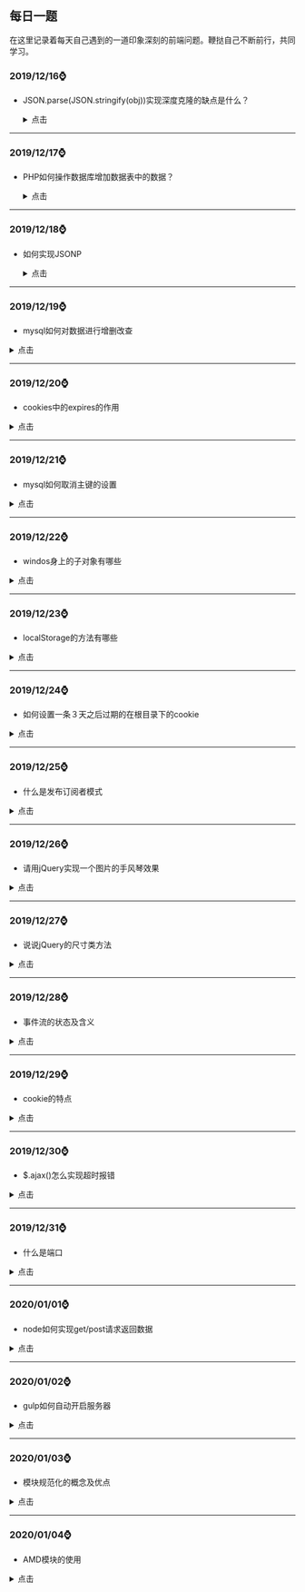 ## 每日一题

在这里记录着每天自己遇到的一道印象深刻的前端问题。鞭挞自己不断前行，共同学习。

### **2019/12/16**⌚️

- JSON.parse(JSON.stringify(obj))实现深度克隆的缺点是什么？

    <details >
          <summary>点击</summary>
          <ul>
              <li>他无法实现对函数 、RegExp 等特殊对象的克隆</li>
              <li>会抛弃对象的 constructor,所有的构造函数会指向 Object</li>
              <li>对象有循环引用,会报错</li>
          </ul>
      </details>

<hr>

### **2019/12/17**⌚️

- PHP如何操作数据库增加数据表中的数据？

  <details >
        <summary>点击</summary>
        <ul>
            <li>首先需要创建mysql命令的字符串：$str = 'INSERT stu (user,sex,age) VALUES("小二","男",20)';</li>
            <li>字符串的格式务必要注意，VALUES后的字符必须加“”，哪怕是用$u变量去拼接，也需要用""把变量包裹才可以</li>
            <li>$q = $link->query($str);发送mysql语句，执行对应的操作</li>
        </ul>
    </details>

<hr>

### **2019/12/18**⌚️

- 如何实现JSONP

  <details >
        <summary>点击</summary>

  #### JS代码

  ```js
  var url = "http://localhost/myown/jsonp/jsonp2.php";
  document.onclick = function () {
      jsonp(url, (res) => {
          console.log(res);
      }, {
          cb: "qwe",
          cbname: "cb",
          user: "root",
          pass: "root"
      })
  }
  
  function jsonp(url, callback, obj) {
      var str = "";
      var script = document.createElement("script");
      for (var i in obj) {
          str += `${i}=${obj[i]}&`;
      }
      url = url + "?" + str + "__retr0__=" + new Date().getTime();
      script.src = url;
      document.body.appendChild(script);
      window[obj[obj.cbname]] = function (res) {
              callback(res);
      }
      script.remove();
  }
  ```

  #### PHP代码

  ```php
  <?php
  $u = $_GET["user"];
  $p = $_GET["pass"];
  $cb = $_GET["cb"];
  $data = "这是JSONP接受到的数据" . $u . "------" . $p;
  echo "$cb('" . $data . "')";
  ?>
  ```

  

    </details>

<hr>

### **2019/12/19**⌚️

- mysql如何对数据进行增删改查

<details >
<summary>点击</summary>
<ul>
<li>INSERT 表名(字段名1，字段名2) VALUES(val1,val2)</li>
<li>DELETE FROM 表名 WHERE 主键 = val </li>
<li>UPDATE 表名 SET 字段1 WHERE 主键 = val</li>
<li>SELECT * FROM 表名</li>      

</ul>
</details>

  <hr>

### **2019/12/20**⌚️

- cookies中的expires的作用

<details >
<summary>点击</summary>
<ul>
<li>指定了cookie的生存期，默认情况下cookie是暂时存在的，他们存储的值只在浏览器会话期间存在，当用户退出浏览器后这些值也会丢失，如果想让cookie存在一段时间，就要为expires属性设置为未来的一个用毫秒数表示的过期日期或时间点，expires默认为设置的expires的当前时间。现在已经被max-age属性所取代，max-age用秒来设置cookie的生存期。</li>
<li>如果max-age属性为正数，则表示该cookie会在max-age秒之后自动失效。浏览器会将max-age为正数的cookie持久化，即写到对应的cookie文件中。无论客户关闭了浏览器还是电脑，只要还在max-age秒之前，登录网站时该cookie仍然有效。</li>
<li>如果max-age为负数，则表示该cookie仅在本浏览器窗口以及本窗口打开的子窗口内有效，关闭窗口后该cookie即失效。max-age为负数的Cookie，为临时性cookie，不会被持久化，不会被写到cookie文件中。cookie信息保存在浏览器内存中，因此关闭浏览器该cookie就消失了。cookie默认的max-age值为-1。</li>

<li>	如果max-age为0，则表示删除该cookie。cookie机制没有提供删除cookie的方法，因此通过设置该cookie即时失效实现删除cookie的效果。失效的Cookie会被浏览器从cookie文件或者内存中删除。

如果不设置expires或者max-age这个cookie默认是Session的，也就是关闭浏览器该cookie就消失了。</li>

​      </ul>
</details>

<hr>

### **2019/12/21**⌚️

- mysql如何取消主键的设置

<details >
<summary>点击</summary>
<ul>
<li>alter table class drop primary key;</li>
<li>alter table class modify id int(11),drop primary key;//将class表中的id 重置为普通列 </li>

</ul>
</details>

<hr>

### **2019/12/22**⌚️

- windos身上的子对象有哪些

<details >
<summary>点击</summary>
<ul>
<li>window.history</li>
<li>window.frames</li>
<li>window.screen</li>
<li>window.navigator</li>
<li>window.location</li>
<li>window.document</li>

</ul>
</details>

<hr>

### **2019/12/23**⌚️

- localStorage的方法有哪些

<details >
<summary>点击</summary>
<ul>
<li>localStorage.setItem(key,val)</li>
<li>localStorage.getItem(key)</li>
<li>localStorage.removeItem(key)</li>
<li>localStorage.clear()</li>

</ul>
</details>

<hr>

### **2019/12/24**⌚️

- 如何设置一条３天之后过期的在根目录下的cookie

<details >
<summary>点击</summary>

```js
var d = new Date();
d.setDate(d.getDate()+3);
document.cookie = "user=admin;path=/;expires="+d;
```

</details>

<hr>

### **2019/12/25**⌚️

- 什么是发布订阅者模式

<details >
<summary>点击</summary>

1. 发布者（你）
2. 缓存列表（通讯录，你的朋友们相当于订阅了你的所有消息）
3. 发布消息的时候遍历缓存列表，依次触发里面存放的订阅者的回调函数（挨个打电话）
4. 另外，回调函数中还可以添加很多参数，，订阅者可以接收这些参数，比如你会告诉他们婚礼时间，地点等，订阅者收到消息后可以进行各自的处理。

```js
let yourMsg = {};
yourMsg.peopleList = [];
yourMsg.listen = function (fn) {
    this.peopleList.push(fn);
}
yourMsg.triger = function () {
    for(var i = 0,fn;fn=this.peopleList[i++];){
        fn.apply(this,arguments);
    }
}

yourMsg.listen(function (name) {
    console.log(`${name}收到了你的消息`);
})
yourMsg.listen(function (name) {
    console.log('哈哈');
})

yourMsg.triger('张三');
yourMsg.triger('李四');
```

![img](https://user-gold-cdn.xitu.io/2018/2/24/161c6c2aed446eec?imageView2/0/w/1280/h/960/format/webp/ignore-error/1)

- 以上就是一个简单的发布-订阅的实现，但是我们会发现订阅者会收到发布者发布的每一条信息，如果李四比较阴暗，不想听到你结婚的消息，只想听到你的坏消息，比如你被开除了，他就心里高兴。这时候我们就需要加一个key，让订阅者只订阅自己感兴趣的消息。

```js
let yourMsg = {};
yourMsg.peopleList ={};
yourMsg.listen = function (key,fn) {
    if (!this.peopleList[key]) { //如果没有订阅过此类消息，创建一个缓存列表
        this.peopleList[key] = [];
    }
    this.peopleList[key].push(fn);
}
yourMsg.triger = function () {
    let key = Array.prototype.shift.call(arguments);
    let fns = this.peopleList[key];
    if (!fns || fns.length == 0) {//没有订阅 则返回
        return false;
    }
    for(var i=0,fn;fn=fns[i++];){
        fn.apply(this,arguments);
    }
}

yourMsg.listen('marrgie',function (name) {
    console.log(`${name}想知道你结婚`);
})
yourMsg.listen('unemployment',function (name) {
    console.log(`${name}想知道你失业`);
})

yourMsg.triger('marrgie','张三');
yourMsg.triger('unemployment','李四');
```

![img](https://user-gold-cdn.xitu.io/2018/2/24/161c6ce98f1cede9?imageView2/0/w/1280/h/960/format/webp/ignore-error/1)

- 你需要发布消息，同样的所有的人都有朋友圈，也都需要发布消息，因此我们有必要把发布-订阅的功能提取出来，放在一个单独的对象内，谁需要谁去动态安装发布-订阅功能(installEvent函数实现了动态安装发布-订阅功能)。

```js
var event = {
    peopleList:[],
    listen:function (key,fn) {
        if (!this.peopleList[key]) { //如果没有订阅过此类消息，创建一个缓存列表
        this.peopleList[key] = [];
        }
        this.peopleList[key].push(fn)
    },
    trigger:function () {
         let key = Array.prototype.shift.call(arguments);
        let fns = this.peopleList[key];
        if (!fns || fns.length == 0) {//没有订阅 则返回
            return false;
        }
        for(var i=0,fn;fn=fns[i++];){
            fn.apply(this,arguments);
        }
    }
}

var installEvent  = function (obj) {
    for(var i in event){
        obj[i] = event[i];
    }
}

let yourMsg = {};
installEvent(yourMsg);
yourMsg.listen('marrgie',function (name) {
    console.log(`${name}想知道你结婚`);
})
yourMsg.listen('unemployment',function (name) {
    console.log(`${name}想知道你失业`);
})

yourMsg.trigger('marrgie','张三');
yourMsg.trigger('unemployment','李四');
```

- 有时间我们需要取消订阅的事件，比如李四是你的好朋友，但是因为一件事情，你俩闹掰了，你把他从你的通讯录中给删除掉了，这里我们给event增加一个remove方法；

```js
remove:function (key,fn) {
      var fns = this.clientList[key];
      if(!fns){
          return false;
      }  
      if(!fn){
          fns && (fns.length=0)
      }else{
          for (let index = 0; index < fns.length; index++) {
              const _fn = fns[index];
              if(_fn === fn){
                  fns.splice(index,1);
              }
          }
      }
    }
```

#### 发布-订阅的顺序探讨

我们通常所看到的都是先订阅再发布，但是必须要遵守这种顺序吗？答案是不一定的。如果发布者先发布一条消息，但是此时还没有订阅者订阅此消息，我们可以不让此消息消失于宇宙之中。就如同QQ离线消息一样，离线的消息被保存在服务器中，接收人下次登录之后，才会收到此消息。同样的，我们可以建立一个存放离线事件的堆栈，当事件发布的时候，如果此时还没有订阅者订阅这个事件，我们暂时把发布事件的动作包裹在一个函数里，这些包装函数会被存入堆栈中，等到有对象来订阅事件的时候，我们将遍历堆栈并依次执行这些包装函数，即重发里面的事件，不过离线事件的生命周期只有一次，就像qq未读消息只会提示你一次一样。

#### JavaScript实现发布-订阅模式的便利性

因为JavaScript有回调函数这个优势存在，我们写开发-订阅显得更简单一点。传统的发布-订阅比如Java通常会把订阅者自身当成引用传入发布者对象中，同时订阅者对象还需提供一个名为诸如update的方法，供发布者对象在合适的时候调用。下面代码用js模拟下传统的实现。

```js
function Dep() {
    this.subs = [];
}
Dep.prototype.addSub = function (sub) {
    this.subs.push(sub);
}
Dep.prototype.notify = function () {
    this.subs.forEach(sub=>sub.update());
}
function Watcher(fn) {
    this.fn = fn;
}
Watcher.prototype.update = function () {
     this.fn();
}

var dep = new Dep();
dep.addSub(new Watcher(function () {
    console.log('okokok');
}))
dep.notify();
```

#### 小结

- 发布-订阅的优势很明显，做到了时间上的解耦和对象之间的解耦，从架构上看，MVC，MVVM都少不了发布-订阅的参与，我们常用的Vue也是基于发布-订阅的，最近会抽时间写下vue的源码实现，同样的node中的EventEmitter也是发布订阅的，之前也手写过它的实现。
- 发布-订阅同时也是有缺点存在的，创建订阅者本身要消耗一定的时间和内存，而且当你订阅一个消息以后，可能此消息最后都未发生，但是这个订阅者会始终存在于内存中。如果程序中大量使用发布-订阅的话，也会使得程序跟踪bug变得困难。 

</details>

<hr>

### **2019/12/26**⌚️

- 请用jQuery实现一个图片的手风琴效果

<details >
<summary>点击</summary>

```html
<!DOCTYPE html>
<html>

<head>
    <meta charset="utf-8">
    <style>
        * {
            margin: 0;
            padding: 0;
            list-style: none;
        }

        .wrap {
            width: 1178px;
            height: 174px;
            overflow: hidden;
            position: relative;
            margin: 0 auto;

        }

        .wrap ul li {
            float: left;
            width: 210px;
            height: 174px;
            overflow: hidden;
        }

        .wrap ul {
            width: 2000px;
        }

        .wrap ul li img {
            width: 550px;
            height: 174px;
        }
    </style>
</head>

<body>

    <div class="wrap">
        <ul>
            <li style='width:550px'><img src="http://pic.shejiben.com/hot_sjb/377_8180.jpg?1462261126" alt=""></li>
            <li><img src="http://pic.shejiben.com/hot_sjb/377_8288.jpg?1464830033" alt=""></li>
            <li><img src="http://pic.shejiben.com/hot_sjb/377_8155.jpg?1460709517" alt=""></li>
            <li><img src="http://pic.shejiben.com/hot_sjb/377_7937.jpg?1456984280" alt=""></li>
        </ul>
    </div>
    <script src="https://lib.baomitu.com/jquery/1.12.4/jquery.js"></script>
    <script>
        $(".wrap").find("li").mouseover(function () {
            $(this).stop().animate({
                width: 550
            }).siblings().stop().animate({
                width: 210
            })
        })
    </script>
</body>

</html>
```

</details>

<hr>

### **2019/12/27**⌚️

- 说说jQuery的尺寸类方法

<details >
<summary>点击</summary>尺寸

### width()

> 设置或返回元素的宽度（不包括内边距、边框或外边距）

```js
$(".box").width();//获得宽度
$(".box").width(300);//设置宽度
```



### height()

> 设置或返回元素的高度（不包括内边距、边框或外边距）

```js
$(".box").height();//获得宽度
$(".box").height(300);//设置宽度
```



### innerWidth()

> 设置或返回元素的宽度（包括内边距）

```js
$(".box").innerWidth();//获得offsetWidth
$(".box").innerWidth(300);//值减去padding后设置给宽度
```



### innerHeight()

> 设置或返回元素的高度（包括内边距）

```js
$(".box").innerHeight();//获得offsetHeight
$(".box").innerHeight(300);//值减去padding后设置给高度
```



### outerWidth()

> 设置或返回元素的宽度（包括内边距,包括边框）

```js
$(".box").outerWidth();//获得clientWidth
$(".box").outerWidth(300);//值减去padding和border后设置给宽度
```



### outerHeight()

> 设置或返回元素的高度（包括内边距,包括边框）

```js
$(".box").outerHeight();//获得clientHeight
$(".box").outerHeight(300);//值减去padding和border后设置给高度
```



### offset()

> 设置或返回元素距离页面的left和top,返回一个对象(包含position+margin)

```js
console.log($(".box1").offset());       //position+margin
$(".box1").offset({left:100,top:100}) //值减去margin后设置给left和top
```



### position()

> 返回元素距离页面的left和top,返回一个对象(不margin)

```js
$(".box1").position().left;
$(".box1").position().top	;
```



### scrollTop()

> 设置或返回滚动条的高度

```js
$(".box1").scrollTop();
$(".box1").scrollTop(300);
```



</details>

<hr>

### **2019/12/28**⌚️

- 事件流的状态及含义

<details >
<summary>点击</summary>
<ul>
<li>事件冒泡：从内向外，依次触发所有父级的相同事件</li>
<li>事件捕获：从外向内，依次触发从最大的父级到目标的相同事件</li>
<li>目标事件：当前真正要触发的事件</li>

</ul>
</details>

<hr>

### **2019/12/29**⌚️

- cookie的特点

<details >
<summary>点击</summary>
<ul>
<li>文本</li>
<li>大小4K</li>
<li>不能跨域</li>
<li>条数50</li>
<li>时间限制</li>

</ul>
</details>

<hr>

### **2019/12/30**⌚️

- $.ajax()怎么实现超时报错

<details >
<summary>点击</summary>

```js
$.ajax({
    url:"https://sp0.baidu.com/5a1Fazu8AA54nxGko9WTAnF6hhy/su",
    dataType:"jsonp",
    jsonp:"cb",
    data:{
        wb:"html"
    },
    success:function(res,status,xhr){
		console.log(res); 
    	console.log(status);
    	console.log(xhr);
	},
    error:function(xhr,status,res){
    	console.log(xhr);
    	console.log(status);
    	console.log(res);
	}
	timeOut:100,//数值单位为毫秒，超时会执行error函数,status和res会输出timeOut字符串
})
```



</details>

<hr>

### **2019/12/31**⌚️

- 什么是端口

<details >
<summary>点击</summary>
<ul>
<li>端口的作用：`通过端口来区分出同一电脑内不同应用或者进程，从而实现一条物理网线(通过分组交换技术-比如internet)同时链接多个程`</li>
<li>端口号是一个 16位的 uint, 所以其范围为 1 to 65535 (对TCP来说, port 0 被保留，不能被使用. 对于UDP来说, source端的端口号是可选的， 为0时表示无端口).</li>
<li>`app.listen(3000)`，进程就被打标，电脑接收到的3000端口的网络消息就会被发送给我们启动的这个进程</li>

</ul>
</details>

<hr>

### **2020/01/01**⌚️

- node如何实现get/post请求返回数据

<details >
<summary>点击</summary>

```js
const http = require("http");
const fs = require("fs");
const url = require("url");
const querystring = require("querystring");
http.createServer((req,res)=>{
    if(req.url != "/favicon.ico"){
   		var pathname = url.parse(req.url).pathname;
        if(pathname === "/api"){
        	ajaxHandle(req,res)    
        }else{
            fsHandle(req,res)
        }
    }
}).listen("81","127.0.0.1",()=>{
    console.log("run server on http://127.0.0.1:81");
})
function ajaxHandle(req,res){
    let str = "";
    req.on("data",(data)=>{
        str +=data;
    })
    req.on("end",()=>{
        let data = str ? querystring(str):url.parse(req.url);
        res.write(JSON.parse(data));
        res.end();
    })
}
function fsHandle(req,res){
}
```



</details>

<hr>

### **2020/01/02**⌚️

- gulp如何自动开启服务器

<details >
<summary>点击</summary>

```js
const gulp = require("gulp");
const connect = require("gulp-connect");
function serverFn(){
    connect.server({
        root:"文件夹名"，
       	port:"端口名"
    })
}
```

</details>

<hr>

### **2020/01/03**⌚️

- 模块规范化的概念及优点

<details >
<summary>点击</summary>

<ul>
<li>模块规范化的概念：将项目的所有功能封装成独立的模块，模块之间按照一定的关系或者调用，实现整个项目的搭建</li>
<li>模块规范化的优点：封装，重用性强，耦合低，方便单独扩展</li>
</ul>

</details>

<hr>

### **2020/01/04**⌚️

- AMD模块的使用

<details >
<summary>点击</summary>

### require()

> 引入入口,引入模块
>
> require == requirejs //true

与传统的<script>标记相比，RequireJS采用了不同的方法来加载脚本。尽管它还可以快速运行并优化得很好，但主要目标是鼓励使用模块化代码。作为其一部分，它鼓励使用**模块ID**代替脚本标记的URL。

RequireJS加载相对于[baseUrl的](https://requirejs.org/docs/api.html#config-baseUrl)所有代码。通常，将baseUrl设置为与data-main属性中使用的脚本相同的目录，以使顶级脚本加载页面。该[数据主要属性](https://requirejs.org/docs/api.html#data-main)是一个特殊的属性，require.js将检查启动脚本加载。本示例将以**脚本**的baseUrl结尾：

```
<!--This sets the baseUrl to the "scripts" directory, and
    loads a script that will have a module ID of 'main'-->
<script data-main="scripts/main.js" src="scripts/require.js"></script>
```

或者，可以通过[RequireJS config](https://requirejs.org/docs/api.html#config)手动设置[baseUrl](https://requirejs.org/docs/api.html#config)。如果没有显式配置且未使用data-main，则默认的baseUrl是包含运行RequireJS的HTML页面的目录。

默认情况下，RequireJS还假定所有依赖项都是脚本，因此，它不会在模块ID上看到尾随的“ .js”后缀。在将模块ID转换为路径时，RequireJS将自动添加它。使用[path config](https://requirejs.org/docs/api.html#config-paths)，可以设置一组脚本的位置。与传统的<script>标记相比，所有这些功能都允许您为脚本使用较小的字符串。

有时您可能确实想直接引用脚本，而又不遵循“ baseUrl +路径”规则来查找脚本。如果模块ID具有以下特征之一，则该ID将不会通过“ baseUrl +路径”配置传递，而只会被视为与文档相关的常规URL：

- 以“ .js”结尾。
- 以“ /”开头。
- 包含URL协议，例如“ http：”或“ https：”。



### 参数

#### 数组

```js
["module/mA","module/mB"]
```

> 数组里存放多个小模块(JS的相对路径)
>
> 每个小模块之间是异步

#### 回调函数

```js
function(data1,data2){}
```

> 回调函数和外部代码之间是异步
>
> 回调函数和所有小模块之间是同步

### 引入同文件夹下的jS

```js
require(["module/mA.js", "module/mB.js"], function (a, b) {
    a.show(b.data);
    b.show(a.data);
})
```



### config(obj)

> 配置路径信息

obj包含2个键值对

基目录baseUrl：指定require在引入小模块时的起始路径

定义小模块的别名paths：起别名，在require引入模块时，可以通过别名引入模块

```js
require.config({
    baseUrl: "module4",
    paths: {
        jq: "../libs/jquery",
        a: "mA",
        b: "mB"
    }
})
```



### define()

> 暴露入口,定义模块

模块与传统脚本文件的不同之处在于，它定义了一个范围广泛的对象，可避免污染全局名称空间。它可以显式列出其依赖关系，并在不需要引用全局对象的情况下获取这些依赖关系的句柄，而是将依赖关系作为定义模块的函数的参数来接收。RequireJS中的[模块](http://www.adequatelygood.com/2010/3/JavaScript-Module-Pattern-In-Depth)是[Module Pattern](http://www.adequatelygood.com/2010/3/JavaScript-Module-Pattern-In-Depth)的扩展，其优点是不需要全局变量来引用其他模块。

模块的RequireJS语法允许它们以尽可能快的速度加载，即使顺序混乱也可以，但是以正确的依赖关系顺序进行评估，并且由于未创建全局变量，因此可以[在页面中加载模块的多个版本](https://requirejs.org/docs/api.html#multiversion)。

（如果您熟悉或正在使用CommonJS模块，那么也请参阅[CommonJS Notes](https://requirejs.org/docs/commonjs.html)以获取有关RequireJS模块格式如何映射到CommonJS模块的信息）。

磁盘上每个文件只能有**一个**模块定义。可以通过[优化工具](https://requirejs.org/docs/optimization.html)将模块分组为优化的包。

### 参数

#### 数组

> 当前定义的模块的依赖

```js
define(["libs/jQuery"],function (_) {
    //Do setup work here
	var a = $();
    function show(data){
        console.log(data);
    }
    return {
        data:a,
        fn:show
    }
});
```

​	如果当前定义的模块的`依赖没有`被放在define的第一个参数中被`提前加载`,那么在当前定义的模块中还想使用这个依赖的内容,那么千万`不要在当前模块`中直接`执行`,`封装成功能`,暴露出去,等待所有模块加载完成后再去执行。

#### 回调函数

### 简单名称/值对

如果模块没有任何依赖关系，而只是名称/值对的集合，则只需将对象文字传递给define（）：

```js
//Inside file my/shirt.js:
define({
    color: "black",
    size: "unisize"
});
```

### 定义函数

如果模块没有依赖项，但是需要使用函数来完成一些设置工作，则定义自己，然后将函数传递给define（）：

```js
//my/shirt.js now does setup work
//before returning its module definition.
define([],function () {
    //Do setup work here
	var a = "aaa";
    function show(data){
        console.log(data);
    }
    return {
        data:a,
        fn:show
    }
});
```



### 实例

### 模块A

```js
define([], function () {
    var a = "aaa";

    function fn(data) {
        console.log("A模块的是：" + data);
    }
    return {
        data: a,
        show: fn
    }
})
```



### 模块B

```js
define([], function () {
    var b = "bbb";

    function fn(data) {
        console.log("A模块的是：" + data);
    }
    return {
        data: b,
        show: fn
    }
})
```



### 主模块

```js
<script src="../../libs/require.js"></script>
<script>
    require(["module/mA.js", "module/mB.js"], function (a, b) {
        a.show(b.data);
        b.show(a.data);
    })
</script>
```

</details>

<hr>

### **2020/01/05**⌚️

- 如何手写一个promise功能

<details >
<summary>点击</summary>

```js
  // let promise = new _Promise((resolve, reject) => {
    //     //这里放入我们要执行的函数，可能是同步，也可能是异步, 这里我们就来写一个异步的执行
    //     setTimeout(() => {
    //         resolve('hello');
    //     })
    // })

    // promise.then(data => {
    //     console.log(data);
    // }, err => {
    //     console.log(err)
    // })]
    class _Promise {
        constructor(exector) {
            let self = this;
            this.status = "pending";
            this.value;
            this.reason;
            this.onResolvedCallbacks = [];
            this.onRejectedCallbacks = [];

            function success(value) {
                if (self.status === "pending") {
                    self.value = value;
                }
                self.status = "resolved";
                self.onResolvedCallbacks.forEach((fn) => {
                    fn();
                });
            }

            function error(reason) {
                if (self.status === "pending") {
                    self.reason = reason;
                }
                self.status = 'rejected';
                self.onRejectedCallbacks.forEach((fn) => {
                    fn();
                });
            }

            try {
                exector(success, error);
            } catch (e) {
                error(e);
            }
        }
        // then(onResolved, onRejected) {
        //     let self = this;
        //     if (this.status === "resolved") {
        //         onResolved(self.value);
        //     } else if (this.status === "rejected") {
        //         onRejected(self.reason);
        //     } else if (this.status === 'pending') {
        //         this.onResolvedCallbacks.push(() => {
        //             onResolved(self.value);
        //         })
        //         this.onRejectedCallbacks.push(() => {
        //             onRejected(self.reason)
        //         });
        //     }

        // }
        then(onFulfilled, onRejected) {

            let self = this;

            function resolvePromise(promise2, x, resolve, reject) {
                if (promise2 === x) {
                    return reject(new TypeError('Chaining cycle'));
                }
                if (x !== null && (typeof x === 'object' || typeof x === 'function')) {
                    try {
                        let then = x.then;
                        if (typeof then === 'function') {
                            then.call(x, y => {
                                resolvePromise(promise2, y, resolve, reject);
                            }, err => {
                                reject(err);
                            });
                        } else {
                            resolve(x);
                        }
                    } catch (e) {
                        reject(e);
                    }
                } else {
                    resolve(x);
                }
            }
            let promise2 = new _Promise((resolve, reject) => {
                if (this.status === 'resolved') {
                    try {
                        let x = onFulfilled(self.value);
                        resolvePromise(promise2, x, resolve, reject);
                    } catch (e) {
                        reject(e);
                    }
                }

                if (this.status === 'rejected') {
                    try {
                        let x = onRejected(self.reason);
                        resolvePromise(promise2, x, resolve, reject);
                    } catch (e) {
                        reject(e);
                    }
                }
                if (this.status === 'pending') {
                    this.onResolvedCallbacks.push(() => {
                        try {
                            let x = onFulfilled(self.value);
                            resolvePromise(promise2, x, resolve, reject);
                        } catch (e) {
                            reject(e);
                        }

                    })
                    this.onRejectedCallbacks.push(() => {
                        try {
                            let x = onRejected(self.reason);
                            resolvePromise(promise2, x, resolve, reject);
                        } catch (e) {
                            reject(e);
                        }
                    });
                }
            })
            return promise2;
        }

    }
    let p = new _Promise((resolve, reject) => {
        setTimeout(() => {
            resolve('hello');
        })
    })

    let p2 = p.then(data => {
        return p2;
    })



    // let promise = new _Promise((resolve, reject) => {
    //     if (Math.random() > 0) {
    //         resolve('成功');
    //     } else {
    //         reject('失败');
    //     }
    // })
    // // for (var i = 0; i < 1000; i++) {
    // //     console.log(1)
    // // }
    // console.log(promise.then(data => {
    //     console.log("sudo");
    // }))

    // url1 = "http://127.0.0.1/myown/promise/php/data1.php"
    // url2 = "http://127.0.0.1/myown/promise/php/data2.php"
    // url3 = "http://127.0.0.1/myown/promise/php/data3.php"

    // function getAjax(url, data) {
    //     var p = new _Promise(function (success, error) {
    //         var str = "";
    //         data = data || {};
    //         var xhr = new XMLHttpRequest();
    //         for (var i in data) {
    //             str += `${i}=${data[i]}&`;
    //         }
    //         str = str.slice(0, str.length - 1);
    //         url = url + "?" + str + "__retr0__=" + new Date().getDate();
    //         xhr.open("get", url, true);
    //         xhr.onreadystatechange = function () {
    //             if (xhr.readyState === 4 && xhr.status === 200) {
    //                 success(xhr.responseText);
    //             } else if (xhr.readyState === 4 && xhr.status != 200) {
    //                 error(xhr.status);
    //             }
    //         }
    //         xhr.send();
    //     })
    //     return p;
    // }
    // var p1 = getAjax(url1).then(function (res) {
    //     console.log(res);
    // }, function (res) {
    //     console.log(res)
    // })
    // var p2 = getAjax(url2).then(function (res) {
    //     console.log("jQuery");
    // }, function (res) {
    //     console.log(res)
    // })
    // var p3 = getAjax(url3).then(function (res) {
    //     console.log("jQuery");
    // }, function (res) {
    //     console.log(res)
    // })
    // Promise.all([p1, p2, p3])
```

</details>

<hr>

### **2020/01/06**⌚️

- 结果是什么?

    ```js
    Promise.resolve(5)
    ```

    

    <details >
          <summary>点击</summary>

    我们可以将我们想要的任何类型的值传递`Promise.resolve`，无论是否`promise`。 该方法本身返回带有已解析值的`Promise`。 如果您传递常规函数，它将是具有常规值的已解决`promise`。 如果你通过了promise，它将是一个已经resolved的且带有传的值的promise。

    上述情况，我们传了数字5，因此返回一个resolved状态的promise，resolve值为`5`
      </details>

<hr>

### **2020/01/07**⌚️

- 哪些方法修改了原数组?

  ```js
  const emojis = ['✨', '🥑', '😍']
  
  emojis.map(x => x + '✨')
  emojis.filter(x => x !== '🥑')
  emojis.find(x => x !== '🥑')
  emojis.reduce((acc, cur) => acc + '✨')
  emojis.slice(1, 2, '✨') 
  emojis.splice(1, 2, '✨')
  ```

  

  <details >
        <summary>点击</summary>
        <ul>
            <li>使用`splice`方法，我们通过删除，替换或添加元素来修改原始数组。 在这种情况下，我们从索引1中删除了2个元素（我们删除了`'🥑'`和`'😍'`），同时添加了![sparkles](https://github.githubassets.com/images/icons/emoji/unicode/2728.png)emoji表情。</li>
            <li>`map`，`filter`和`slice`返回一个新数组，`find`返回一个元素，而`reduce`返回一个减小的值。</li>
        </ul>
    </details>

<hr>

### **2020/01/08**⌚️

- 输出什么?

  ```js
  const food = ['🍕', '🍫', '🥑', '🍔']
  const info = { favoriteFood: food[0] }
  
  info.favoriteFood = '🍝'
  
  console.log(food)
  ```

  <details >
        <summary>点击</summary>

  我们将`info`对象上的`favoriteFood`属性的值设置为披萨表情符号“![pizza](https://github.githubassets.com/images/icons/emoji/unicode/1f355.png)”的字符串。字符串是原始数据类型。在JavaScript中，原始数据类型通过值起作用

  在这种情况下，我们将`info`对象上的`favoriteFood`属性的值设置为等于`food`数组中的第一个元素的值，字符串为披萨表情符号（`'🍕'` ）。字符串是原始数据类型，并且通过值进行交互，我们更改`info`对象上`favoriteFood`属性的值。 food数组没有改变，因为favoriteFood的值只是该数组中第一个元素的值的复制，并且与该元素上的元素没有相同的内存引用食物`[0]`。当我们记录食物时，它仍然是原始数组`['🍕'，'🍫'，'🥑'，'🍔']`。
    </details>

<hr>

### **2020/01/09**⌚️

- 依次输出什么

  ```js
  const myPromise = () => Promise.resolve('I have resolved!')
  
  function firstFunction() {
    myPromise().then(res => console.log(res))
    console.log('second')
  }
  
  async function secondFunction() {
    console.log(await myPromise())
    console.log('second')
  }
  
  firstFunction()
  secondFunction()
  ```

  

  <details >
        <summary>点击</summary>

  <li>`second`, `I have resolved!` and `I have resolved!`, `second`</li>

  <li> 有了promise，我们通常会说：当我想要调用某个方法，但是由于它可能需要一段时间，因此暂时将它放在一边。只有当某个值被resolved/rejected，并且执行栈为空时才使用这个值。

  我们可以在`async`函数中通过`.then`和`await`关键字获得该值。 尽管我们可以通过`.then`和`await`获得promise的价值，但是它们的工作方式有所不同。

  在 `firstFunction`中，当运行到`myPromise`方法时我们将其放在一边，即promise进入微任务队列，其他后面的代码（`console.log('second')`）照常运行，因此`second`被打印出，`firstFunction`方法到此执行完毕，执行栈中宏任务队列被清空，此时开始执行微任务队列中的任务，`I have resolved`被打印出。

  在`secondFunction`方法中，我们通过`await`关键字，暂停了后面代码的执行，直到异步函数的值被解析才开始后面代码的执行。这意味着，它会等着直到 `myPromise` 以值`I have resolved`被解决之后，下一行`second`才开始执行。</li>

    </details>

<hr>

### **2020/01/10**⌚️

- 输出是什么？

  ```js
  [[0, 1], [2, 3]].reduce(
    (acc, cur) => {
      return acc.concat(cur)
    },
    [1, 2]
  )
  ```

  

  <details >
        <summary>点击</summary>

  `[1, 2]`是初始值。初始值将会作为首次调用时第一个参数 `acc` 的值。在第一次执行时， `acc` 的值是 `[1, 2]`， `cur` 的值是 `[0, 1]`。合并它们，结果为 `[1, 2, 0, 1]`。 第二次执行， `acc` 的值是 `[1, 2, 0, 1]`， `cur` 的值是 `[2, 3]`。合并它们，最终结果为 `[1, 2, 0, 1, 2, 3]`
    </details>

<hr>

### **2020/01/11**⌚️

- $().load怎么使用

  <details >
        <summary>点击</summary>

  - HTML

    ```html
    <div class="top">
        <h1>子页</h1>
    </div>
    <div class="box"></div>
    <div class="footer"></div>
    ```

  - JS

    用法是在load()方法中传入绝对坐标的URL地址字符，地址后`空格加CSS选择器字符`可以实现选择具体的元素插入

    ```js
    $(".box").load("http://localhost/1912-server/jq-ajax/data/page.html .nav");
    $(".footer").load("http://localhost/1912-server/jq-ajax/data/page.html p");
    ```

  - 外部HTML

    ```html
    <div class="nav">导航</div>
    <p>页脚</p>
    ```

      </details>

<hr>

### **2020/01/12**⌚️

- 用$.ajax()如何实现loading效果

  <details >
        <summary>点击</summary>

  ```js
  $("document").on("click",()=>{
      var xhr = $.ajax({
          url: "http://127.0.0.1/myown/jq-ajax/data/loading.php",
          success:function(res){
              console.log(res);
              $("img").hide();
          },
          beforesend:function(){
                  if($("img")[0]){
                      $("body").append($("<img src = '1.jpg' class='loading'>"));
                  }else{
  	 				$("img").show();
                  }
              }
          }
      })
  })
  ```

  

    </details>

<hr>

### **2020/01/13**⌚️

-  输出是什么？

  ```js
  [...'Lydia']
  ```

  - A: `["L", "y", "d", "i", "a"]`
  - B: `["Lydia"]`
  - C: `[[], "Lydia"]`
  - D: `[["L", "y", "d", "i", "a"]]`

  

  <details >
        <summary>点击</summary>

  A:	string 类型是可迭代的。扩展运算符将迭代的每个字符映射成一个元素。
    </details>

<hr>

### **2020/01/14**⌚️

- 输出是什么？

  ```js
  ['1','7','11'].map(parseInt)
  ```

  <details >
        <summary>点击</summary>

  <ul>

  <li>首先,arr.map()方法中的回调函数接受3个参数,分别为ele,val,self,即每个值,索引,数组自身</li>

  <li>其次,parseInt函数接受2个参数,分为是val,num,即需要转成数值的字符和按照几进制转换</li>

  <li>map第一次遍历,传给parseInt(1,0),得到1,因为第二个参数为0,默认按10进制</li>

  <li>map第二次遍历,传给parseInt(7,1),得到NAN,因为第二个参数为1,默认按1进制,报错</li>

  <li>map第三次遍历,传给parseInt(11,2),得到3,因为第二个参数为2,默认按2进制</li>

  </ul>
    </details>

<hr>

### **2020/01/15**⌚️

- 输出是什么？

  ```js
  const numbers = [1, 2, 3, 4, 5];
  const [y] = numbers;
  
  console.log(y);
  ```

  - A: `[[1, 2, 3, 4, 5]]`
  - B: `[1, 2, 3, 4, 5]`
  - C: `1`
  - D: `[1]`

  <details >
        <summary>点击</summary>

  #### 答案: C

  我们可以通过解构赋值来解析来自对象的数组或属性的值，比如说：

  ```
  [a, b] = [1, 2];
  ```

  ![img](https://camo.githubusercontent.com/8903a861b474f8b63da9d0d46d14a74d9e2db039/68747470733a2f2f692e696d6775722e636f6d2f41444670566f702e706e67)

  `a`的值现在是`1`，`b`的值现在是`2`.而在题目中，我们是这么做的:

  ```
  [y] = [1, 2, 3, 4, 5];
  ```

  ![img](https://camo.githubusercontent.com/3474488027d64c5fc9955ab5be7c3a88d1254449/68747470733a2f2f692e696d6775722e636f6d2f4e7a476b4d4e6b2e706e67)

  也就是说，`y`等于数组的第一个值就是数字`1`.我们输出`y`， 返回`1`.
    </details>

<hr>

### **2020/01/16**⌚️

- 输出是什么？

  ```js
  const obj = { a: 'one', b: 'two', a: 'three' }
  console.log(obj)
  ```

  - A: `{ a: "one", b: "two" }`
  - B: `{ b: "two", a: "three" }`
  - C: `{ a: "three", b: "two" }`
  - D: `SyntaxError`

  <details >
        <summary>点击</summary>

  如果你有两个名称相同的键，则键会被替换掉。它仍然位于第一个键出现的位置，但是值是最后出现那个键的值。
    </details>

<hr>

### **2020/01/17**⌚️

- 输出是什么？

  ```js
  const person = {
    name: "Lydia",
    age: 21
  }
  
  for (const [x, y] of Object.entries(person)) {
    console.log(x, y)
  }
  ```

  - A: `name` `Lydia` and `age` `21`
  - B: `["name", "Lydia"]` and `["age", 21]`
  - C: `["name", "age"]` and `undefined`
  - D: `Error`

  <details >
        <summary>点击</summary>

  #### 答案: A

  `Object.entries()`方法返回一个给定对象自身可枚举属性的键值对数组，上述情况返回一个二维数组，数组每个元素是一个包含键和值的数组：

  `[['name'，'Lydia']，['age'，21]]`

  使用`for-of`循环，我们可以迭代数组中的每个元素，上述情况是子数组。 我们可以使用`const [x，y]`在`for-of`循环中解构子数组。 `x`等于子数组中的第一个元素，`y`等于子数组中的第二个元素。

  第一个子阵列是`[“name”，“Lydia”]`，其中`x`等于`name`，而`y`等于`Lydia`。 第二个子阵列是`[“age”，21]`，其中`x`等于`age`，而`y`等于`21`。
    </details>

<hr>

### **2020/01/18**⌚️

- 输出是什么？

  ```js
  const set = new Set()
  
  set.add(1)
  set.add("Lydia")
  set.add({ name: "Lydia" })
  
  for (let item of set) {
    console.log(item + 2)
  }
  ```

  - A: `3`, `NaN`, `NaN`
  - B: `3`, `7`, `NaN`
  - C: `3`, `Lydia2`, `[Object object]2`
  - D: `"12"`, `Lydia2`, `[Object object]2`

  <details >
        <summary>点击</summary>

  “+”运算符不仅用于添加数值，还可以使用它来连接字符串。 每当JavaScript引擎发现一个或多个值不是数字时，就会将数字强制为字符串。

  第一个是数字1。 1 + 2返回数字3。

  但是，第二个是字符串“Lydia”。 “Lydia”是一个字符串，2是一个数字：2被强制转换为字符串。 “Lydia”和“2”被连接起来，产生字符串“Lydia2”。

  `{name：“ Lydia”}`是一个对象。 数字和对象都不是字符串，因此将二者都字符串化。 每当我们对常规对象进行字符串化时，它就会变成`[Object object]`。 与“2”串联的“ [Object object]”成为“[Object object]2” 。
    </details>

<hr>

### **2020/01/19**⌚️

- 输出是什么？

  ```js
  const box = { x: 10, y: 20 };
  
  Object.freeze(box);
  
  const shape = box;
  shape.x = 100;
  console.log(shape)
  ```

  - A: `{ x: 100, y: 20 }`
  - B: `{ x: 10, y: 20 }`
  - C: `{ x: 100 }`
  - D: `ReferenceError`

  <details >
        <summary>点击</summary>

  `Object.freeze`使得无法添加、删除或修改对象的属性（除非属性的值是另一个对象）。

  当我们创建变量`shape`并将其设置为等于冻结对象`box`时，`shape`指向的也是冻结对象。你可以使用`Object.isFrozen`检查一个对象是否被冻结，上述情况，`Object.isFrozen（shape）`将返回`true`。

  由于`shape`被冻结，并且`x`的值不是对象，所以我们不能修改属性`x`。 `x`仍然等于`10`，`{x：10，y：20}`被打印。

  注意，上述例子我们对属性`x`进行修改，可能会导致抛出TypeError异常（最常见但不仅限于严格模式下时）。
    </details>

<hr>

### **2020/01/20**⌚️

- 输出是什么？

  ```js
  function nums(a, b) {
    if
    (a > b)
    console.log('a is bigger')
    else 
    console.log('b is bigger')
    return 
    a + b
  }
  
  console.log(nums(4, 2))
  console.log(nums(1, 2))
  ```

  - A: `a is bigger`, `6` and `b is bigger`, `3`
  - B: `a is bigger`, `undefined` and `b is bigger`, `undefined`
  - C: `undefined` and `undefined`
  - D: `SyntaxError`

  <details >
        <summary>点击</summary>

  在JavaScript中，我们不必显式地编写分号(`;`)，但是JavaScript引擎仍然在语句之后自动添加分号。这称为**自动分号插入**。例如，一个语句可以是变量，或者像`throw`、`return`、`break`这样的关键字。

  在这里，我们在新的一行上写了一个`return`语句和另一个值`a + b `。然而，由于它是一个新行，引擎并不知道它实际上是我们想要返回的值。相反，它会在`return`后面自动添加分号。你可以这样看:

  ```
    return;
    a + b
  ```

  这意味着永远不会到达`a + b`，因为函数在`return`关键字之后停止运行。如果没有返回值，就像这里，函数返回`undefined`。注意，在`if/else`语句之后没有自动插入!
    </details>

<hr>

### **2020/01/21**⌚️

- 输出是什么？

  ```js
  const name = "Lydia"
  
  console.log(name())
  ```

  - A: `SyntaxError`
  - B: `ReferenceError`
  - C: `TypeError`
  - D: `undefined`

  <details >
        <summary>点击</summary>

  变量`name`保存字符串的值，该字符串不是函数，因此无法调用。

  当值不是预期类型时，会抛出`TypeErrors`。 JavaScript期望`name`是一个函数，因为我们试图调用它。 但它是一个字符串，因此抛出`TypeError`：`name is not a function`

  当你编写了一些非有效的JavaScript时，会抛出语法错误，例如当你把`return`这个词写成`retrun`时。 当JavaScript无法找到您尝试访问的值的引用时，抛出`ReferenceErrors`。
    </details>

<hr>

### **2020/01/22**⌚️

- 输出是什么？

  ```js
  const set = new Set()
  
  set.add(1)
  set.add("Lydia")
  set.add({ name: "Lydia" })
  
  for (let item of set) {
    console.log(item + 2)
  }
  ```

  - A: `3`, `NaN`, `NaN`
  - B: `3`, `7`, `NaN`
  - C: `3`, `Lydia2`, `[Object object]2`
  - D: `"12"`, `Lydia2`, `[Object object]2`

  <details >
        <summary>点击</summary>

  “+”运算符不仅用于添加数值，还可以使用它来连接字符串。 每当JavaScript引擎发现一个或多个值不是数字时，就会将数字强制为字符串。

  第一个是数字1。 1 + 2返回数字3。

  但是，第二个是字符串“Lydia”。 “Lydia”是一个字符串，2是一个数字：2被强制转换为字符串。 “Lydia”和“2”被连接起来，产生字符串“Lydia2”。

  `{name：“ Lydia”}`是一个对象。 数字和对象都不是字符串，因此将二者都字符串化。 每当我们对常规对象进行字符串化时，它就会变成`[Object object]`。 与“2”串联的“ [Object object]”成为“[Object object]2”。
    </details>

<hr>

### **2020/01/23**⌚️

- 输出是什么？

  ```js
  JSON.parse()
  ```

  - A: Parses JSON to a JavaScript value
  - B: Parses a JavaScript object to JSON
  - C: Parses any JavaScript value to JSON
  - D: Parses JSON to a JavaScript object only

  <details >
        <summary>点击</summary>

  #### 答案: A

  使用`JSON.parse()`方法，我们可以将JSON字符串解析为JavaScript值。

  ```
  // 将数字字符串化为有效的JSON，然后将JSON字符串解析为JavaScript值:
  const jsonNumber = JSON.stringify(4) // '4'
  JSON.parse(jsonNumber) // 4
  
  // 将数组值字符串化为有效的JSON，然后将JSON字符串解析为JavaScript值:
  const jsonArray = JSON.stringify([1, 2, 3]) // '[1, 2, 3]'
  JSON.parse(jsonArray) // [1, 2, 3]
  
  // 将对象字符串化为有效的JSON，然后将JSON字符串解析为JavaScript值:
  const jsonArray = JSON.stringify({ name: "Lydia" }) // '{"name":"Lydia"}'
  JSON.parse(jsonArray) // { name: 'Lydia' }
  ```

    </details>

<hr>

### **2020/01/24**⌚️

- 输出是什么？

  ```js
  const one = (false || {} || null)
  const two = (null || false || "")
  const three = ([] || 0 || true)
  
  console.log(one, two, three)
  ```

  - A: `false` `null` `[]`
  - B: `null` `""` `true`
  - C: `{}` `""` `[]`
  - D: `null` `null` `true`

  <details >
        <summary>点击</summary>

  #### 答案: C

  使用`||`运算符，我们可以返回第一个真值。 如果所有值都是假值，则返回最后一个值。

  `（false || {} || null）`：空对象`{}`是一个真值。 这是第一个（也是唯一的）真值，它将被返回。`one`等于`{}`。

  `（null || false ||“”）`：所有值都是假值。 这意味着返回传递的值`""`。 `two`等于`""`。

  `（[] || 0 ||“”）`：空数组`[]`是一个真值。 这是第一个返回的真值。 `three`等于`[]`。

   </details>

<hr>

### **2020/01/25**⌚️

- 输出是什么？

  ```js
  console.log(`${(x => x)('I love')} to program`)
  ```

  - A: `I love to program`
  - B: `undefined to program`
  - C: `${(x => x)('I love') to program`
  - D: `TypeError`

  <details >
        <summary>点击</summary>

  #### 答案: A

  带有模板字面量的表达式首先被执行。相当于字符串会包含表达式，这个立即执行函数 `(x => x)('I love')` 返回的值. 我们向箭头函数 `x => x` 传递 `'I love'` 作为参数。`x` 等价于返回的 `'I love'`。这就是结果 `I love to program`。

   </details>

<hr>

### **2020/01/26**⌚️

- 将会发生什么?

  ```js
  let config = {
    alert: setInterval(() => {
      console.log('Alert!')
    }, 1000)
  }
  
  config = null
  ```

  - A: `setInterval` 的回调不会被调用
  - B: `setInterval` 的回调被调用一次
  - C: `setInterval` 的回调仍然会被每秒钟调用
  - D: 我们从没调用过 `config.alert()`, config 为 `null`

  <details >
        <summary>点击</summary>


  #### 答案: A

  一般情况下当我们将对象赋值为 `null`, 那些对象会被进行 *垃圾回收（garbage collected）* 因为已经没有对这些对象的引用了。然而，`setInterval`的参数是一个箭头函数（所以上下文绑定到对象 `config` 了），回调函数仍然保留着对 `config`的引用。只要存在引用，对象就不会被垃圾回收。因为没有被垃圾回收，`setInterval` 的回调每1000ms (1s)会被调用一次。

   </details>

<hr>

### **2020/01/27**⌚️

- 会输出什么?

  ```js
  const config = {
  	languages: [],
  	set language(lang) {
  		return this.languages.push(lang);
  	}
  };
  
  console.log(config.language);
  ```

  - A: `function language(lang) { this.languages.push(lang }`
  - B: `0`
  - C: `[]`
  - D: `undefined`

  <details >
        <summary>点击</summary>

  #### 答案: A

  方法 `language` 是一个 `setter`。Setters 并不保存一个实际值，它们的使命在于 *修改* 属性。当调用方法 `setter`， 返回 `undefined`。


  #### 一、什么是getter和setter

  - getter 是一种获得属性值的方法，setter是一种设置属性值的方法
  - getter负责查询值，它不带任何参数，setter则负责设置键值，值是以参数的形式传递，在他的函数体中，一切的return都是无效的
  - get/set访问器不是对象的属性，而是属性的特性，特性只有内部才用，因此在javaScript中不能直接访问他们，为了表示特性是内部值用两队中括号括起来表示如[[Value]]
  - 对象的属性又可分为对象属性和访问器属性（参考资料： [https://www.cnblogs.com/absolute-child/p/7188417.html](https://www.cnblogs.com/lvmylife/p/%20https://www.cnblogs.com/absolute-child/p/7188417.html)）

  #### 二、使用方式

  ##### 2.1 set/get


  ```
  var person = {
      _name: '',
      get name() { return this._name },
      set name(n) { this._name = n }
  }
   
  // 测试
  person.name // 输出 --> ''
  person.name = 'Zhangsan'
  person.name // 输出 --> Zhangsan
  ```


  ##### 2.2 Object.defineProperty


  ```
  var person = function() {
      var _name = ' ';
      var obj = {};
      Object.defineProperty(obj, 'name', {
          configurable: true,
          enumerable: true,
          get: function() {
              return _name;
          },
          set: function(n) {
              _name = n;
          }
      })
      return obj;
  }();
  person.name = "Zhangsan";
  person.name // 输出 --> Zhangsan
  ```
</details>

<hr>

### **2020/01/28**⌚️

- 输出是什么？

  ```js
  const person = {
  	name: "Lydia Hallie",
  	hobbies: ["coding"]
  };
  
  function addHobby(hobby, hobbies = person.hobbies) {
  	hobbies.push(hobby);
  	return hobbies;
  }
  
  addHobby("running", []);
  addHobby("dancing");
  addHobby("baking", person.hobbies);
  
  console.log(person.hobbies);
  ```

  - A: `["coding"]`
  - B: `["coding", "dancing"]`
  - C: `["coding", "dancing", "baking"]`
  - D: `["coding", "running", "dancing", "baking"]`

  <details >
        <summary>点击</summary>

  #### 答案: C

  函数 `addHobby` 接受两个参数，`hobby` 和有着对象 `person` 中数组 `hobbies` 默认值的 `hobbies`。

  首先，我们调用函数 `addHobby`，并给 `hobby` 传递 `"running"` 以及给 `hobbies` 传递一个空数组。因为我们给 `hobbies` 传递了空数组，`"running"` 被添加到这个空数组。

  然后，我们调用函数 `addHobby`，并给 `hobby` 传递 `"dancing"`。我们不向 `hobbies` 传递值，因此它获取其默认值 —— 对象 `person` 的 属性 `hobbies`。我们向数组 `person.hobbies` push `dancing`。

  最后，我们调用函数 `addHobby`，并向 `hobby` 传递 值 `"bdaking"`，并且向 `hobbies` 传递 `person.hobbies`。我们向数组 `person.hobbies` push `dancing`。

  pushing `dancing` 和 `baking` 之后，`person.hobbies` 的值为 `["coding", "dancing", "baking"]`

   </details>

<hr>

### **2020/01/29**⌚️

- 返回值是什么?

  ```js
  const firstPromise = new Promise((res, rej) => {
    setTimeout(res, 500, "one");
  });
  
  const secondPromise = new Promise((res, rej) => {
    setTimeout(res, 100, "two");
  });
  
  Promise.race([firstPromise, secondPromise]).then(res => console.log(res));
  ```

  - A: `"one"`
  - B: `"two"`
  - C: `"two" "one"`
  - D: `"one" "two"`

  <details >
        <summary>点击</summary>

  #### 答案: B

  当我们向`Promise.race`方法中传入多个`Promise`时，会进行 *优先* 解析。在这个例子中，我们用`setTimeout`给`firstPromise`和`secondPromise`分别设定了500ms和100ms的定时器。这意味着`secondPromise`会首先解析出字符串`two`。那么此时`res`参数即为`two`，是为输出结果。

   </details>

<hr>

### **2020/01/30**⌚️

- 输出什么？

  ```js
  function* generatorOne() {
    yield ['a', 'b', 'c'];
  }
  
  function* generatorTwo() {
    yield* ['a', 'b', 'c'];
  }
  
  const one = generatorOne()
  const two = generatorTwo()
  
  console.log(one.next().value)
  console.log(two.next().value)
  ```

  - A: `a` and `a`
  - B: `a` and `undefined`
  - C: `['a', 'b', 'c']` and `a`
  - D: `a` and `['a', 'b', 'c']`

  <details >
        <summary>点击</summary>

  #### 答案: C

  通过 `yield` 关键字, 我们在 `Generator` 函数里执行`yield`表达式. 通过 `yield*` 关键字, 我们可以在一个`Generator` 函数里面执行（`yield`表达式）另一个 `Generator` 函数, 或可遍历的对象 (如数组).

  在函数 `generatorOne` 中, 我们通过 `yield` 关键字 yield 了一个完整的数组 `['a', 'b', 'c']`。函数`one`通过`next`方法返回的对象的`value` 属性的值 (`one.next().value`) 等价于数组 `['a', 'b', 'c']`.

  ```
  console.log(one.next().value) // ['a', 'b', 'c']
  console.log(one.next().value) // undefined
  ```

  在函数 `generatorTwo` 中, 我们使用 `yield*` 关键字。就相当于函数`two`第一个`yield`的值, 等价于在迭代器中第一个 `yield` 的值。数组`['a', 'b', 'c']`就是这个迭代器. 第一个 `yield` 的值就是 `a`, 所以我们第一次调用 `two.next().value`时, 就返回`a`。

  ```
  console.log(two.next().value) // 'a'
  console.log(two.next().value) // 'b'
  console.log(two.next().value) // 'c'
  console.log(two.next().value) // undefined
  ```

   </details>

<hr>

### **2020/01/31**⌚️

- 输出什么？

  ```js
  const colorConfig = {
    red: true,
    blue: false,
    green: true,
    black: true,
    yellow: false,
  }
  
  const colors = ["pink", "red", "blue"]
  
  console.log(colorConfig.colors[1])
  ```

  - A: `true`
  - B: `false`
  - C: `undefined`
  - D: `TypeError`

  <details >
        <summary>点击</summary>答案: D

  在JavaScript中，我们有两种访问对象属性的方法：括号表示法或点表示法。 在此示例中，我们使用点表示法（`colorConfig.colors`）代替括号表示法（`colorConfig [“ colors”]`）。

  使用点表示法，JavaScript会尝试使用该确切名称在对象上查找属性。 在此示例中，JavaScript尝试在colorconfig对象上找到名为colors的属性。 没有名为“colors”的属性，因此返回“undefined”。 然后，我们尝试使用`[1]`访问第一个元素的值。 我们无法对未定义的值执行此操作，因此会抛出`Cannot read property '1' of undefined`。

  JavaScript解释（或取消装箱）语句。 当我们使用方括号表示法时，它会看到第一个左方括号`[`并一直进行下去，直到找到右方括号`]`。 只有这样，它才会评估该语句。 如果我们使用了colorConfig [colors [1]]，它将返回colorConfig对象上red属性的值。

   </details>

<hr>

### **2020/02/01**⌚️

- 输出什么？

  ```js
  const myFunc = ({ x, y, z }) => {
  	console.log(x, y, z);
  };
  
  myFunc(1, 2, 3);
  ```

  - A: `1` `2` `3`
  - B: `{1: 1}` `{2: 2}` `{3: 3}`
  - C: `{ 1: undefined }` `undefined` `undefined`
  - D: `undefined` `undefined` `undefined`

  <details >
        <summary>点击</summary>
  答案: D

  `myFunc` 期望接收一个包含 `x`, `y` 和 `z` 属性的对象作为它的参数。因为我们仅仅传递三个单独的数字值 (1, 2, 3) 而不是一个含有 `x`, `y` 和 `z` 属性的对象 ({x: 1, y: 2, z: 3})， `x`, `y` 和 `z` 有着各自的默认值 `undefined`.

  

   </details>

<hr>

### **2020/02/02**⌚️

- 输出什么？

  ```js
  const name = "Lydia Hallie";
  const age = 21;
  
  console.log(Number.isNaN(name));
  console.log(Number.isNaN(age));
  
  console.log(isNaN(name));
  console.log(isNaN(age));
  ```

  - A: `true` `false` `true` `false`
  - B: `true` `false` `false` `false`
  - C: `false` `false` `true` `false`
  - D: `false` `true` `false` `true`

  <details >
        <summary>点击</summary>
  答案: C

  通过方法 `Number.isNaN`，你可以检测你传递的值是否为 *数字值* 并且是否等价于 `NaN`。`name` 不是一个数字值，因此 `Number.isNaN(name)` 返回 `false`。`age` 是一个数字值，但它不等价于 `NaN`，因此 `Number.isNaN(age)` 返回 `false`.

  通过方法 `isNaN`， 你可以检测你传递的值是否一个 number。`name` 不是一个 `number`，因此 `isNaN(name)` 返回 `true`. `age` 是一个 `number` 因此 `isNaN(age)` 返回 `false`.

  ### 令人费解的怪异行为

  如果`isNaN`函数的参数不是`Number`类型， `isNaN`函数会首先尝试将这个参数转换为数值，然后才会对转换后的结果是否是[`NaN`](https://developer.mozilla.org/zh-CN/docs/Web/JavaScript/Reference/Global_Objects/NaN)进行判断。因此，对于能被强制转换为有效的非NaN数值来说（空字符串和布尔值分别会被强制转换为数值0和1），返回`false`值也许会让人感觉莫名其妙。比如说，空字符串就明显“不是数值（not a number）”。这种怪异行为起源于："不是数值（not a number）"在基于IEEE-754数值的浮点计算体制中代表了一种特定的含义。`isNaN`函数其实等同于回答了这样一个问题：被测试的值在被强制转换成数值时会不会返回IEEE-754中所谓的“不是数值（not a number）”。

  

   </details>

<hr>

### **2020/02/03**⌚️

- 输出什么？

  ```js
  const add = () => {
    const cache = {};
    return num => {
      if (num in cache) {
        return `From cache! ${cache[num]}`;
      } else {
        const result = num + 10;
        cache[num] = result;
        return `Calculated! ${result}`;
      }
    };
  };
  
  const addFunction = add();
  console.log(addFunction(10));
  console.log(addFunction(10));
  console.log(addFunction(5 * 2));
  ```

  - A: `Calculated! 20` `Calculated! 20` `Calculated! 20`
  - B: `Calculated! 20` `From cache! 20` `Calculated! 20`
  - C: `Calculated! 20` `From cache! 20` `From cache! 20`
  - D: `Calculated! 20` `From cache! 20` `Error`

  <details >
        <summary>点击</summary>
  答案: C

  `add`函数是一个记忆函数。 通过记忆化，我们可以缓存函数的结果，以加快其执行速度。上述情况，我们创建一个`cache`对象，用于存储先前返回过的值。

  如果我们使用相同的参数多次调用`addFunction`函数，它首先检查缓存中是否已有该值，如果有，则返回缓存值，这将节省执行时间。如果没有，那么它将计算该值，并存储在缓存中。

  我们用相同的值三次调用了`addFunction`函数：

  在第一次调用，`num`等于`10`时函数的值尚未缓存，if语句`num in cache`返回`false`，else块的代码被执行：`Calculated! 20`，并且其结果被添加到缓存对象，`cache`现在看起来像`{10：20}`。

  第二次，`cache`对象包含`10`的返回值。 if语句 `num in cache` 返回`true`，`From cache! 20`被打印。

  第三次，我们将`5 * 2`(值为10)传递给函数。 `cache`对象包含`10`的返回值。 if语句 `num in cache` 返回`true`，`From cache! 20`被打印。

  

   </details>

<hr>

### **2020/02/04**⌚️

- 输出什么？

  ```js
  const add = x => y => z => {
  	console.log(x, y, z);
  	return x + y + z;
  };
  
  add(4)(5)(6);
  ```
  
  - A: `4` `5` `6`
  - B: `6` `5` `4`
  - C: `4` `function` `function`
  - D: `undefined` `undefined` `6`
  - 
  <details >
        <summary>点击</summary>

  #### 答案: A
函数 `add` 是一个返回 返回箭头函数的箭头函数 的箭头函数（still with me?）。第一个函数接收一个值为 `4` 的参数 `x`。我们调用第二个函数，它接收一个值为 `5` 的参数 `y`。然后我们调用第三个函数，它接收一个值为 `6` 的参数 `z`。当我们尝试在最后一个箭头函数中获取 `x`, `y` 和 `z` 的值，JS 引擎根据作用域链去找 `x` 和 `y` 的值。得到 `4` `5` `6`.

   </details>

  <hr>